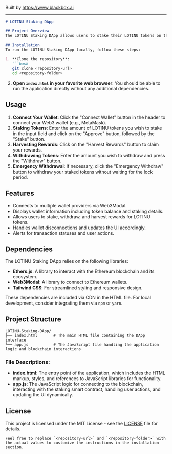 
Built by https://www.blackbox.ai

---

```markdown
# LOTINU Staking DApp

## Project Overview
The LOTINU Staking DApp allows users to stake their LOTINU tokens on the Binance Smart Chain (BSC) and earn rewards. This decentralized application leverages the Web3Modal and ethers.js libraries to provide a seamless wallet connection experience, enabling functions such as staking, withdrawing, and harvesting rewards efficiently.

## Installation
To run the LOTINU Staking DApp locally, follow these steps:

1. **Clone the repository**:
   ```bash
   git clone <repository-url>
   cd <repository-folder>
   ```

2. **Open `index.html` in your favorite web browser**:
   You should be able to run the application directly without any additional dependencies.

## Usage
1. **Connect Your Wallet**: Click the "Connect Wallet" button in the header to connect your Web3 wallet (e.g., MetaMask).
2. **Staking Tokens**: Enter the amount of LOTINU tokens you wish to stake in the input field and click on the "Approve" button, followed by the "Stake" button.
3. **Harvesting Rewards**: Click on the "Harvest Rewards" button to claim your rewards.
4. **Withdrawing Tokens**: Enter the amount you wish to withdraw and press the "Withdraw" button.
5. **Emergency Withdrawal**: If necessary, click the "Emergency Withdraw" button to withdraw your staked tokens without waiting for the lock period.

## Features
- Connects to multiple wallet providers via Web3Modal.
- Displays wallet information including token balance and staking details.
- Allows users to stake, withdraw, and harvest rewards for LOTINU tokens.
- Handles wallet disconnections and updates the UI accordingly.
- Alerts for transaction statuses and user actions.

## Dependencies
The LOTINU Staking DApp relies on the following libraries:
- **Ethers.js**: A library to interact with the Ethereum blockchain and its ecosystem.
- **Web3Modal**: A library to connect to Ethereum wallets.
- **Tailwind CSS**: For streamlined styling and responsive design.
  
These dependencies are included via CDN in the HTML file. For local development, consider integrating them via `npm` or `yarn`.

## Project Structure
```
LOTINU-Staking-DApp/
├── index.html       # The main HTML file containing the DApp interface
└── app.js           # The JavaScript file handling the application logic and blockchain interactions
```

### File Descriptions:
- **index.html**: The entry point of the application, which includes the HTML markup, styles, and references to JavaScript libraries for functionality.
- **app.js**: The JavaScript logic for connecting to the blockchain, interacting with the staking smart contract, handling user actions, and updating the UI dynamically.

## License
This project is licensed under the MIT License - see the [LICENSE](LICENSE) file for details.
```
Feel free to replace `<repository-url>` and `<repository-folder>` with the actual values to customize the instructions in the installation section.